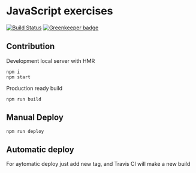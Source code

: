 # JavaScript exercises
[![Build Status](https://travis-ci.org/js-quiz/js-quiz-web-app.svg?branch=master)](https://travis-ci.org/js-quiz/js-quiz-web-app)
[![Greenkeeper badge](https://badges.greenkeeper.io/pure-js/js-exercises.svg)](https://greenkeeper.io/)

## Contribution
Development local server with HMR
```
npm i
npm start
```
Production ready build
```
npm run build
```

## Manual Deploy
```
npm run deploy
```
## Automatic deploy
For aytomatic deploy just add new tag, and Travis CI will make a new build
